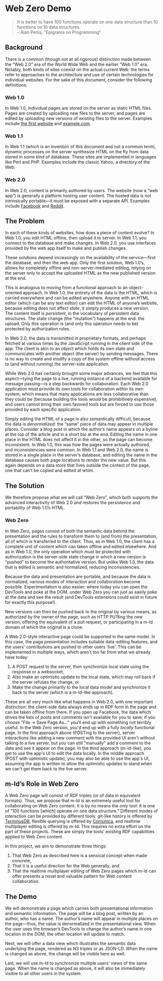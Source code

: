 # Web Zero Demo

> It is better to have 100 functions operate on one data structure than 10 functions on 10 data structures.  
> – Alan Perlis, “Epigrams on Programming”
## Background
There is a common (though not at all rigorous) distinction made between the “Web 2.0” era of the World Wide Web and the earlier “Web 1.0” era. Notably, both kinds of sites coexist on the actual current Web: the terms refer to approaches to the architecture and use of certain technologies for individual websites. For the sake of this document, consider the following definitions:

### Web 1.0
In Web 1.0, individual pages are stored on the server as static HTML files. Pages are created by uploading new files to the server, and pages are edited by uploading new versions of existing files to the server. Examples include [the first website](http://info.cern.ch/hypertext/WWW/TheProject.html) and [example.com](https://example.com/).

### Web 1.1
In Web 1.1 (which is an invention of this document and not a common term), dynamic processes on the server synthesize HTML on the fly from data stored in some kind of database. These sites are implemented in languages like Perl and PHP. Examples include the classic Yahoo, a directory of the Web.

### Web 2.0
In Web 2.0, content is primarily authored by users. The website (now a “web app”) is generally a platform hosting user content. The hosted data is not intrinsically portable—it must be exposed with a separate API. Examples include [Facebook](https://www.facebook.com/) and [Reddit](https://www.reddit.com/).

## The Problem
In each of these kinds of websites, how does a piece of content evolve? In Web 1.0, you edit HTML offline, then upload it to server. In Web 1.1, you connect to the database and make changes. In Web 2.0, you use interfaces provided by the web app itself to make and publish changes.

These solutions depend increasingly on the availability of the service—first the database, and then the web app. Only the first solution, Web 1.0’s, allows for completely offline and non-server-mediated editing, relying on the server only to accept the uploaded HTML as the new published version at the end.

This is analogous to moving from a functional approach to an object-oriented approach. In Web 1.0, the entirety of the data *is* the HTML, which is carried everywhere and can be edited anywhere. Anyone with an HTML editor (which can be any text editor) can edit the HTML of anyone’s website, because editing does not affect *state*, it simply produces a new version. The content itself is *persistent*, in the vocabulary of persistent data structures. The state change (the “mutation”) happens at the end: the upload. Only this operation is (and only this operation needs to be) protected by authorization rules.

In Web 2.0, the data is transmitted in proprietary formats, and perhaps fetched at various times by the JavaScript running in the client side of the app. The client is akin to an *object* which holds its own state and communicates with another object (the server) by sending messages. There is no way to create and modify a copy of the system offline without access to (and without running) the server-side application.

While Web 2.0 has certainly brought some major advances, we feel that this aspect—tying the page to a live, running instance of a backend available for message passing—is a step backwards for collaboration. Each Web 2.0 application must provide its own tools for collaboration within its own system, which means that many applications are less collaborative than they could be (because building the tools would be prohibitively expensive), and users cannot bring their own favored tools but are forced to use those provided by each specific application.

Simply editing the HTML of a page is also semantically difficult, because the data is *denormalized*: the “same” piece of data may appear in multiple places. Consider a blog post in which the author’s name appears on a byline at the top of the article and in a short bio at the end. Editing the name in one place in the HTML does not affect it in the other, so the page can become inconsistent. In Web 1.0, this was how the pages were actually authored, and inconsistencies were common. In Web 1.1 and Web 2.0, the name is stored in a single place in the server’s database, and editing the name in the database causes both page locations to render the new value. But this again depends on a data store that lives outside the context of the page, one that can’t be copied and edited at whim.

## The Solution
We therefore propose what we will call “Web Zero”, which both supports the advanced interactivity of Web 2.0 *and* restores the persistence and portability of Web 1.0’s HTML.

### Web Zero
In Web Zero, pages consist of both the semantic data behind the presentation and the rules to transform them to (and from) the presentation, all of which is transferred to the client. Thus, as in Web 1.0, the client has a complete unit of content which can taken offline and edited elsewhere. And as in Web 1.0, the only operation which must be protected with authorization is the server-side state change in which a new version is “pushed” to become the authoritative version. But unlike Web 1.0, the data that is edited is semantic and normalized, reducing inconsistencies.

Because the data and presentation are portable, and because the data is normalized, various modes of interaction and collaboration become possible. Experimentation is also easier: where today you can open the DevTools and poke at the DOM, under Web Zero you can just as easily poke at the data and see the result (and DevTools extensions could exist in future for exactly this purpose!).

New versions can then be pushed back to the original by various means, as authorized by the owner of the page, such as HTTP PUTting the new version, offering the equivalent of a pull request, or participating in a m-ld domain of which the original is a clone.

A Web 2.0-style interactive page could be supported in the same model. In this case, the page presentation includes suitable data-editing features, and the users' contributions are pushed to other users 'live'. This can be implemented in multiple ways, which aren't too far from what we already have today:

1. A POST request to the server, then synchronize local state using the response or a websocket,
2. Also make an optimistic update to the local state, which may roll back if the server refuses the change, or
3. Make the change primarily to the local data model and synchronize it back to the server (which is a m-ld-like approach).

These are all very much like what happens in Web 2.0, with one important distinction: the client-side data always ends up in RDF form in the page and can be taken offline from there. If you open up Facebook, the data which drives the lists of posts and comments isn't available for you to save; if you choose "File → Save Page As…" you'll end up with something not terribly useful. In the Web Zero version, you'd end up with a fully _locally_ functional page. In the first approach above (POSTing to the server), server interactions like adding a new comment with the provided UI aren't without talking to a live server, but you can still "manually" add a comment to the data and see it appear on the page. In the third approach (m-ld-like), you get to use the app's UI to edit the data locally. In the middle approach (POST with optimistic update), you may also be able to use the app's UI, assuming the app is written to allow the optimistic updates to stand when we can't get them back to the live server.

## m-ld’s Role in Web Zero

A Web Zero page will consist of RDF triples (or of data in equivalent formats). Thus, we propose that m-ld is an extremely useful tool for collaborating on Web Zero content. It is by no means the *only* tool: it is one of “100 functions [which] operate on one data structure.” Different modes of interaction can be provided by different tools: git-like history is offered by [TerminusDB](https://terminusdb.com/), flexible querying is offered by [Comunica](https://comunica.dev/), and realtime multiplayer editing is offered by m-ld. This requires no extra effort on the part of these projects. These are simply the tools’ existing RDF capabilities applied to Web Zero content.

In this project, we aim to demonstrate three things:
1. That Web Zero as described here is a sensical concept when made concrete,
2. That it is a useful direction for the Web generally, and
3. That the realtime multiplayer editing of Web Zero pages which m-ld can offer presents a novel and valuable pattern for Web content collaboration.

## The Demo

We will demonstrate a page which carries both presentational information and semantic information. The page will be a blog post, written by an author, who has a name. The author’s name will appear in multiple places on the page—thus, the value is denormalized in the presentational view. When the user uses the browser’s DevTools to change the author’s name in one location in the DOM, the other location will update to match.

Next, we will offer a data view which illustrates the semantic data underlying the page, rendered as N3 triples or as JSON-LD. When the name is changed as above, the change will be visible here as well.

Last, we will use m-ld to synchronize multiple users’ views of the same page. When the name is changed as above, it will also be immediately visible to all other users in the system.
